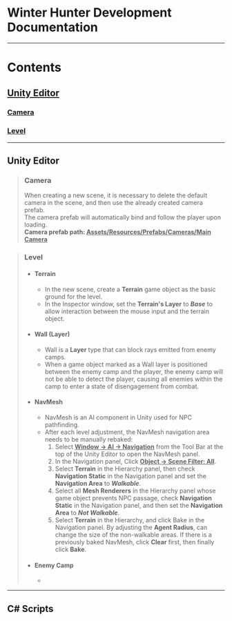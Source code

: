 # Winter Hunter Development Documentation
***
# Contents
## [Unity Editor](#unity-editor)
### [Camera](#camera)
### [Level](#level)
***

## Unity Editor

> ### Camera
> When creating a new scene, it is necessary to delete the default camera in the scene, and then use the already created camera prefab.  
> The camera prefab will automatically bind and follow the player upon loading.  
> **Camera prefab path: <u>Assets/Resources/Prefabs/Cameras/Main Camera</u>**

> ### Level
> + #### Terrain
>   + In the new scene, create a **Terrain** game object as the basic ground for the level. 
>   + In the Inspector window, set the **Terrain's Layer** to ***Base*** to allow interaction between the mouse input and the terrain object.
> + #### Wall (Layer)
>   + Wall is a **Layer** type that can block rays emitted from enemy camps. 
>   + When a game object marked as a Wall layer is positioned between the enemy camp and the player, the enemy camp will not be able to detect the player, causing all enemies within the camp to enter a state of disengagement from combat.
> + #### NavMesh
>   + NavMesh is an AI component in Unity used for NPC pathfinding. 
>   + After each level adjustment, the NavMesh navigation area needs to be manually rebaked:
>     1. Select <u>**Window -> AI -> Navigation**</u> from the Tool Bar at the top of the Unity Editor to open the NavMesh panel. 
>     2. In the Navigation panel, Click <u>**Object -> Scene Filter: All**</u>. 
>     3. Select **Terrain** in the Hierarchy panel, then check **Navigation Static** in the Navigation panel and set the **Navigation Area** to ***Walkable***. 
>     4. Select all **Mesh Renderers** in the Hierarchy panel whose game object prevents NPC passage, check **Navigation Static** in the Navigation panel, and then set the **Navigation Area** to ***Not Walkable***. 
>     5. Select **Terrain** in the Hierarchy, and click Bake in the Navigation panel. By adjusting the **Agent Radius**, can change the size of the non-walkable areas. If there is a previously baked NavMesh, click **Clear** first, then finally click **Bake**.
> + #### Enemy Camp
>   + 
***

## C# Scripts
